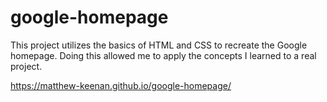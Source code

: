 # google-homepage
This project utilizes the basics of HTML and CSS to recreate the Google homepage. Doing this allowed me to apply the 
concepts I learned to a real project. 

https://matthew-keenan.github.io/google-homepage/
